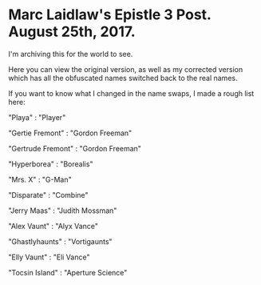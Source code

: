 # Marc Laidlaw's Epistle 3 Post. August 25th, 2017.
I'm archiving this for the world to see.

Here you can view the original version, as well as my corrected version which has all the obfuscated names switched back to the real names.

If you want to know what I changed in the name swaps, I made a rough list here:


"Playa" 			      : "Player"

"Gertie Fremont" 	  : "Gordon Freeman"

"Gertrude Fremont" 	: "Gordon Freeman"

"Hyperborea" 		    : "Borealis"

"Mrs. X" 			      : "G-Man"

"Disparate" 		    : "Combine"

"Jerry Maas" 		    : "Judith Mossman"

"Alex Vaunt" 		    : "Alyx Vance"

"Ghastlyhaunts" 	  : "Vortigaunts"

"Elly Vaunt" 	    	: "Eli Vance"

"Tocsin Island"     : "Aperture Science"
